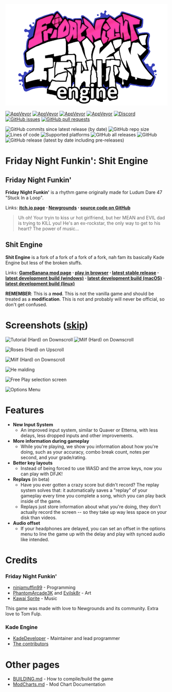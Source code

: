 ![Kade Engine logo](https://github.com/The-SGPT/ShitEngine/blob/master/KadeEngineLogo.png)

[![AppVeyor](https://img.shields.io/appveyor/build/KadeDev/Kade-Engine-Windows?label=windows%20build)](https://ci.appveyor.com/project/KadeDev/kade-engine-windows/build/artifacts) [![AppVeyor](https://img.shields.io/appveyor/build/KadeDev/Kade-Engine-Macos?label=macOS%20build)](https://ci.appveyor.com/project/KadeDev/kade-engine-macos/build/artifacts)  [![AppVeyor](https://img.shields.io/appveyor/build/KadeDev/Kade-Engine-Linux?label=linux%20build)](https://ci.appveyor.com/project/KadeDev/kade-engine-linux/build/artifacts) [![AppVeyor](https://img.shields.io/appveyor/build/daniel11420/KadeEngineWeb?label=html5&20build)](https://ci.appveyor.com/project/daniel11420/KadeEngineWeb) [![Discord](https://img.shields.io/discord/808039740464300104?label=discord)](https://discord.gg/MG6GQFh52U) [![GitHub issues](https://img.shields.io/github/issues/KadeDev/Kade-Engine)](https://github.com/KadeDev/Kade-Engine/issues) [![GitHub pull requests](https://img.shields.io/github/issues-pr/KadeDev/Kade-Engine)](https://github.com/KadeDev/Kade-Engine/pulls) []() []()

![GitHub commits since latest release (by date)](https://img.shields.io/github/commits-since/KadeDev/Kade-Engine/latest) ![GitHub repo size](https://img.shields.io/github/repo-size/KadeDev/Kade-Engine) ![Lines of code](https://img.shields.io/tokei/lines/github/KadeDev/Kade-Engine) ![Supported platforms](https://img.shields.io/badge/supported%20platforms-windows%2C%20macOS%2C%20linux%2C%20html5-blue) ![GitHub all releases](https://img.shields.io/github/downloads/KadeDev/Kade-Engine/total) ![GitHub](https://img.shields.io/github/license/KadeDev/Kade-Engine) ![GitHub release (latest by date including pre-releases)](https://img.shields.io/github/v/release/KadeDev/Kade-Engine?include_prereleases&label=latest%20version) 

# Friday Night Funkin': Shit Engine
## Friday Night Funkin'
**Friday Night Funkin'** is a rhythm game originally made for Ludum Dare 47 "Stuck In a Loop".

Links: **[itch.io page](https://ninja-muffin24.itch.io/funkin) ⋅ [Newgrounds](https://www.newgrounds.com/portal/view/770371) ⋅ [source code on GitHub](https://github.com/ninjamuffin99/Funkin)**
> Uh oh! Your tryin to kiss ur hot girlfriend, but her MEAN and EVIL dad is trying to KILL you! He's an ex-rockstar, the only way to get to his heart? The power of music... 

## Shit Engine
**Shit Engine** is a fork of a fork of a fork of a fork, nah fam its basically Kade Engine but less of the broken stuffs.

Links: **[GameBanana mod page](https://gamebanana.com/gamefiles/16761) ⋅ [play in browser](https://funkin.puyo.xyz) ⋅ [latest stable release](https://github.com/KadeDev/Kade-Engine/releases/latest) ⋅ [latest development build (windows)](https://ci.appveyor.com/project/KadeDev/kade-engine-windows/build/artifacts) ⋅ [latest development build (macOS)](https://ci.appveyor.com/project/KadeDev/kade-engine-macos/build/artifacts)** ⋅ **[latest development build (linux)](https://ci.appveyor.com/project/KadeDev/kade-engine-linux/build/artifacts)**

**REMEMBER**: This is a **mod**. This is not the vanilla game and should be treated as a **modification**. This is not and probably will never be official, so don't get confused.

# Screenshots ([skip](#features))

![Tutorial (Hard) on Downscroll](https://user-images.githubusercontent.com/15311104/113989685-fa5aea80-9850-11eb-9180-f5819a774c79.gif) ![Milf (Hard) on Downscroll](https://user-images.githubusercontent.com/15311104/113990845-2c208100-9852-11eb-8e6d-f1c9e8439871.gif)

![Roses (Hard) on Upscroll](https://user-images.githubusercontent.com/15311104/113993573-e31dfc00-9854-11eb-82ae-1f29dc8a0b04.png)

![Milf (Hard) on Downscroll](https://user-images.githubusercontent.com/15311104/113991654-f4660900-9852-11eb-8c3d-f3927571f19b.png)

![He malding](https://user-images.githubusercontent.com/15311104/113993693-02b52480-9855-11eb-9975-eb8a7a1be8d1.png)

![Free Play selection screen](https://i.imgur.com/LR0eWIC.png)

![Options Menu](https://i.imgur.com/LBXW9C1.png)

# Features

 - **New Input System**
	 - An improved input system, similar to Quaver or Etterna, with less delays, less dropped inputs and other improvements.
 - **More information during gameplay**
	 - While you're playing, we show you information about how you're doing, such as your accuracy, combo break count, notes per second, and your grade/rating.
 - **Better key layouts**
	 - Instead of being forced to use WASD and the arrow keys, now you can play with DFJK!
 - **Replays** (in beta)
	 - Have you ever gotten a crazy score but didn't record? The replay system solves that: it automatically saves a "replay" of your gameplay every time you complete a song, which you can play back inside of the game. 
	 - Replays just store information about what you're doing, they don't actually record the screen -- so they take up way less space on your disk than videos.
 - **Audio offset**
	 - If your headphones are delayed, you can set an offset in the options menu to line the game up with the delay and play with synced audio like intended.

# Credits
### Friday Night Funkin'
 - [ninjamuffin99](https://twitter.com/ninja_muffin99) - Programming
 - [PhantomArcade3K](https://twitter.com/phantomarcade3k) and [Evilsk8r](https://twitter.com/evilsk8r) - Art
 - [Kawai Sprite](https://twitter.com/kawaisprite) - Music

This game was made with love to Newgrounds and its community. Extra love to Tom Fulp.
### Kade Engine
- [KadeDeveloper](https://twitter.com/KadeDeveloper) - Maintainer and lead programmer
- [The contributors](https://github.com/KadeDev/Kade-Engine/graphs/contributors)

# Other pages
 - [BUILDING.md](https://github.com/KadeDev/Kade-Engine/blob/master/BUILDING.md) - How to compile/build the game
 - [ModCharts.md](https://github.com/KadeDev/Kade-Engine/blob/master/ModCharts.md) - Mod Chart Documentation
